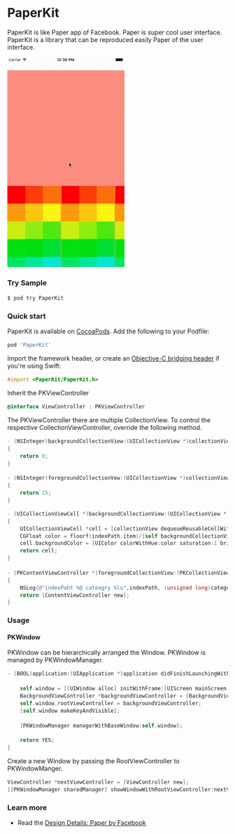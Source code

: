 # PaperKit
PaperKit is like Paper app of Facebook. Paper is super cool user interface. PaperKit is a library that can be reproduced easily Paper of the user interface.

![sample](PaperKit.gif)

### Try Sample

```bash
$ pod try PaperKit
```

### Quick start

PaperKit is available on [CocoaPods](http://cocoapods.org).  Add the following to your Podfile:

```ruby
pod 'PaperKit'
```

Import the framework header, or create an [Objective-C bridging
header](https://developer.apple.com/library/ios/documentation/swift/conceptual/buildingcocoaapps/MixandMatch.html)
if you're using Swift:

```objective-c
#import <PaperKit/PaperKit.h>
```

Inherit the PKViewController

```objective-c
@interface ViewController : PKViewController
```

The PKViewController there are multiple CollectionView.
To control the respective CollectionViewController, override the following method.

```objective-c
- (NSInteger)backgroundCollectionView:(UICollectionView *)collectionView numberOfItemsInSection:(NSInteger)section
{
    return 8;
}

- (NSInteger)foregroundCollectionVew:(UICollectionView *)collectionView numberOfItemsInSection:(NSInteger)section
{
    return 15;
}
```

```objective-c
- (UICollectionViewCell *)backgroundCollectionView:(UICollectionView *)collectionView cellForItemAtIndexPath:(NSIndexPath *)indexPath
{
    UICollectionViewCell *cell = [collectionView dequeueReusableCellWithReuseIdentifier:@"Cell" forIndexPath:indexPath];
    CGFloat color = floorf(indexPath.item)/[self backgroundCollectionView:collectionView numberOfItemsInSection:indexPath.section];
    cell.backgroundColor = [UIColor colorWithHue:color saturation:1 brightness:1 alpha:1];
    return cell;
}

- (PKContentViewController *)foregroundCollectionView:(PKCollectionView *)collectionView contentViewControllerForAtIndexPath:(NSIndexPath *)indexPath onCategory:(NSUInteger)category
{
    NSLog(@"indexPaht %@ cateogry %lu",indexPath, (unsigned long)category);
    return [ContentViewController new];
}
```

### Usage

#### PKWindow

PKWindow can be hierarchically arranged the Window.
PKWindow is managed by PKWindowManager.

```objective-c
- (BOOL)application:(UIApplication *)application didFinishLaunchingWithOptions:(NSDictionary *)launchOptions {
    
    self.window = [[UIWindow alloc] initWithFrame:[UIScreen mainScreen].bounds];
    BackgroundViewController *backgroundViewController = [BackgroundViewController new];
    self.window.rootViewController = backgroundViewController;
    [self.window makeKeyAndVisible];
    
    [PKWindowManager managerWithBaseWindow:self.window];
        
    return YES;
}

```

Create a new Window by passing the RootViewController to PKWindowManger.

```objective-c
ViewController *nextViewController = [ViewController new];
[[PKWindowManager sharedManager] showWindowWithRootViewController:nextViewController];

```


### Learn more

* Read the [Design Details: Paper by Facebook](http://blog.brianlovin.com/design-details-paper-by-facebook/)
